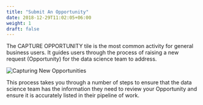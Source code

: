 ```yaml
---
title: "Submit An Opportunity"
date: 2018-12-29T11:02:05+06:00
weight: 1
draft: false
---
```


The CAPTURE OPPORTUNITY tile is the most common activity for general business users.  It guides users through the process of raising a new request (Opportunity) for the data science team to address.

![Capturing New Opportunities](../../images/tile_capture.png "Capturing New Opportunities")

This process takes you through a number of steps to ensure that the data science team has the information they need to review your Opportunity and ensure it is accurately listed in their pipeline of work.

